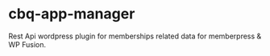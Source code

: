 # cbq-app-manager
Rest Api wordpress plugin for memberships related data for memberpress &amp; WP Fusion.

